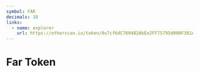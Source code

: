 ```yaml
---
symbol: FAR
decimals: 18
links:
  - name: explorer
    url: https://etherscan.io/token/0x7cf6dC769482AbEe2FF75795d000F381A8062DEC
---
```


# Far Token
